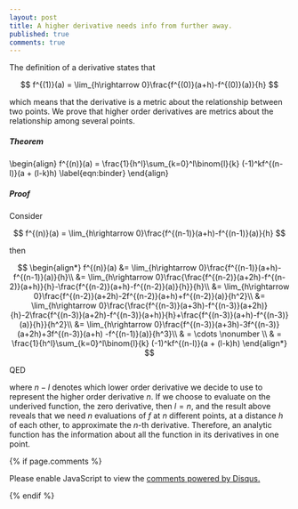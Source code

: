 ```yaml
---
layout: post
title: A higher derivative needs info from further away.
published: true
comments: true
---
```


The definition of a derivative states that

$$
f^{(1)}(a) = \lim_{h\rightarrow 0}\frac{f^{(0)}(a+h)-f^{(0)}(a)}{h}
$$

which means that the derivative is a metric about the relationship between two points. We prove that higher order derivatives are metrics about the relationship among several points.

##### Theorem

\begin{align}
    f^{(n)}(a) = \frac{1}{h^l}\sum_{k=0}^l\binom{l}{k} (-1)^kf^{(n-l)}(a + (l-k)h) \label{eqn:binder}
\end{align}

##### Proof

Consider

$$
f^{(n)}(a) = \lim_{h\rightarrow 0}\frac{f^{(n-1)}(a+h)-f^{(n-1)}(a)}{h}
$$

then

$$
\begin{align*}
f^{(n)}(a) &= \lim_{h\rightarrow 0}\frac{f^{(n-1)}(a+h)-f^{(n-1)}(a)}{h}\\
 &= \lim_{h\rightarrow 0}\frac{\frac{f^{(n-2)}(a+2h)-f^{(n-2)}(a+h)}{h}-\frac{f^{(n-2)}(a+h)-f^{(n-2)}(a)}{h}}{h}\\
 &= \lim_{h\rightarrow 0}\frac{f^{(n-2)}(a+2h)-2f^{(n-2)}(a+h)+f^{(n-2)}(a)}{h^2}\\
 &= \lim_{h\rightarrow 0}\frac{\frac{f^{(n-3)}(a+3h)-f^{(n-3)}(a+2h)}{h}-2\frac{f^{(n-3)}(a+2h)-f^{(n-3)}(a+h)}{h}+\frac{f^{(n-3)}(a+h)-f^{(n-3)}(a)}{h}}{h^2}\\
 &= \lim_{h\rightarrow 0}\frac{f^{(n-3)}(a+3h)-3f^{(n-3)}(a+2h)+3f^{(n-3)}(a+h) -f^{(n-1)}(a)}{h^3}\\
 & = \cdots \nonumber \\
 & = \frac{1}{h^l}\sum_{k=0}^l\binom{l}{k} (-1)^kf^{(n-l)}(a + (l-k)h) 
\end{align*}
$$

QED

where $n-l$ denotes which lower order derivative we decide to use to represent the higher order derivative $n$. If we choose to evaluate on the underived function, the zero derivative, then $l=n$, and the result above reveals that we need $n$ evaluations of $f$ at $n$ different points, at a distance $h$ of each other, to approximate the $n$-th derivative. Therefore, an analytic function has the information about all the function in its derivatives in one point.


{% if page.comments %} 



<div id="disqus_thread"></div>
<script>

/**
*  RECOMMENDED CONFIGURATION VARIABLES: EDIT AND UNCOMMENT THE SECTION BELOW TO INSERT DYNAMIC VALUES FROM YOUR PLATFORM OR CMS.
*  LEARN WHY DEFINING THESE VARIABLES IS IMPORTANT: https://disqus.com/admin/universalcode/#configuration-variables*/
/*
var disqus_config = function () {
this.page.url = PAGE_URL;  // Replace PAGE_URL with your page's canonical URL variable
this.page.identifier = PAGE_IDENTIFIER; // Replace PAGE_IDENTIFIER with your page's unique identifier variable
};
*/
(function() { // DON'T EDIT BELOW THIS LINE
var d = document, s = d.createElement('script');
s.src = 'https://https-lucehe-github-io.disqus.com/embed.js';
s.setAttribute('data-timestamp', +new Date());
(d.head || d.body).appendChild(s);
})();
</script>
<noscript>Please enable JavaScript to view the <a href="https://disqus.com/?ref_noscript">comments powered by Disqus.</a></noscript>



{% endif %}
